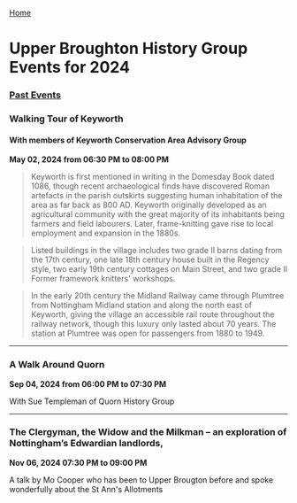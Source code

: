 [Home](https://simon-scmp.github.io/ubhistdocs/)

# Upper Broughton History Group Events for 2024

### [Past Events](past_events.md)

###  Walking Tour of Keyworth
#### With members of Keyworth Conservation Area Advisory Group 

**May 02, 2024 from 06:30 PM to 08:00 PM**

> Keyworth is first mentioned in writing in the Domesday Book dated 1086, though recent archaeological finds have discovered Roman artefacts in the parish outskirts suggesting human inhabitation of the area as far back as 800 AD. Keyworth originally developed as an agricultural community with the great majority of its inhabitants being farmers and field labourers. Later, frame-knitting gave rise to local employment and expansion in the 1880s.

> Listed buildings in the village includes two grade II barns dating from the 17th century, one late 18th century house built in the Regency style, two early 19th century cottages on Main Street, and two grade II Former framework knitters' workshops.

> In the early 20th century the Midland Railway came through Plumtree from Nottingham Midland station and along the north east of Keyworth, giving the village an accessible rail route throughout the railway network, though this luxury only lasted about 70 years. The station at Plumtree was open for passengers from 1880 to 1949.

---
 ### A Walk Around Quorn 
 
**Sep 04, 2024 from 06:00 PM to 07:30 PM**

With Sue Templeman of Quorn History Group 

---
### The Clergyman, the Widow and the Milkman – an exploration of Nottingham’s Edwardian landlords, 
**Nov 06, 2024 07:30 PM to 09:00 PM**

A talk by Mo Cooper who has been to Upper Brougton before and spoke wonderfully about the St Ann's Allotments